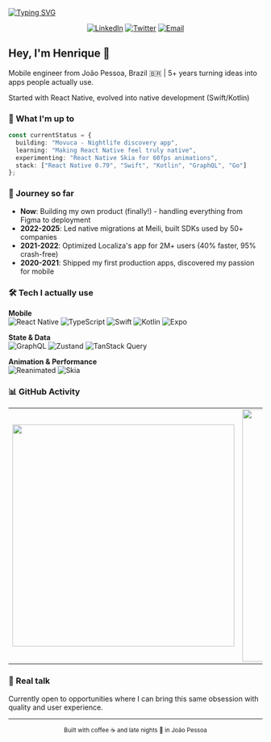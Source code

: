 <!-- Typing Animation -->
[![Typing SVG](https://readme-typing-svg.demolab.com?font=Fira+Code&weight=600&size=28&pause=1000&color=0052CC&center=true&vCenter=true&width=800&lines=Senior+Mobile+Engineer;React+Native+%2B+Native+Development;Building+Movuca+%F0%9F%8E%89)](https://git.io/typing-svg)

<div align="center">
  
  <!-- Social Links -->
  [![LinkedIn](https://img.shields.io/badge/LinkedIn-0077B5?style=for-the-badge&logo=linkedin&logoColor=white)](https://www.linkedin.com/in/hmarques98/)
  [![Twitter](https://img.shields.io/badge/Twitter-1DA1F2?style=for-the-badge&logo=twitter&logoColor=white)](https://twitter.com/hmarques98_)
  [![Email](https://img.shields.io/badge/Email-D14836?style=for-the-badge&logo=gmail&logoColor=white)](mailto:jhmarques98@gmail.com)
  
</div>

## Hey, I'm Henrique 👋

Mobile engineer from João Pessoa, Brazil 🇧🇷 | 5+ years turning ideas into apps people actually use.

Started with React Native, evolved into native development (Swift/Kotlin)

### 🚀 What I'm up to

```typescript
const currentStatus = {
  building: "Movuca - Nightlife discovery app",
  learning: "Making React Native feel truly native", 
  experimenting: "React Native Skia for 60fps animations",
  stack: ["React Native 0.79", "Swift", "Kotlin", "GraphQL", "Go"]
};
```

### 💼 Journey so far

- **Now**: Building my own product (finally!) - handling everything from Figma to deployment
- **2022-2025**: Led native migrations at Meili, built SDKs used by 50+ companies
- **2021-2022**: Optimized Localiza's app for 2M+ users (40% faster, 95% crash-free)
- **2020-2021**: Shipped my first production apps, discovered my passion for mobile

### 🛠️ Tech I actually use

<div align="left">
  
**Mobile**  
![React Native](https://img.shields.io/badge/React_Native-20232A?style=flat-square&logo=react&logoColor=61DAFB)
![TypeScript](https://img.shields.io/badge/TypeScript-007ACC?style=flat-square&logo=typescript&logoColor=white)
![Swift](https://img.shields.io/badge/Swift-FA7343?style=flat-square&logo=swift&logoColor=white)
![Kotlin](https://img.shields.io/badge/Kotlin-0095D5?style=flat-square&logo=kotlin&logoColor=white)
![Expo](https://img.shields.io/badge/Expo-000020?style=flat-square&logo=expo&logoColor=white)

**State & Data**  
![GraphQL](https://img.shields.io/badge/GraphQL-E10098?style=flat-square&logo=graphql&logoColor=white)
![Zustand](https://img.shields.io/badge/Zustand-000000?style=flat-square&logo=react&logoColor=white)
![TanStack Query](https://img.shields.io/badge/TanStack_Query-FF4154?style=flat-square&logo=react-query&logoColor=white)

**Animation & Performance**  
![Reanimated](https://img.shields.io/badge/Reanimated-0052CC?style=flat-square&logo=react&logoColor=white)
![Skia](https://img.shields.io/badge/React_Native_Skia-000000?style=flat-square&logo=react&logoColor=white)

</div>

### 📊 GitHub Activity

<center>
    <table align="center">
      <tr>
          <td>
              <img width="440px" align="center" src="https://github-readme-stats.vercel.app/api?username=hmarques98&show_icons=true&count_private=true&hide_border=true" />
          </td>
          <td>
              <img width="500px" align="center" src="https://github-readme-stats.vercel.app/api/top-langs/?username=hmarques98&hide=html&layout=compact&count_private=true&hide_border=true" />               </td>
      </tr>  
    </table>
</center>

### 💭 Real talk

Currently open to opportunities where I can bring this same obsession with quality and user experience.

---

<div align="center">
  <sub>Built with coffee ☕ and late nights 🌙 in João Pessoa</sub>
</div>
